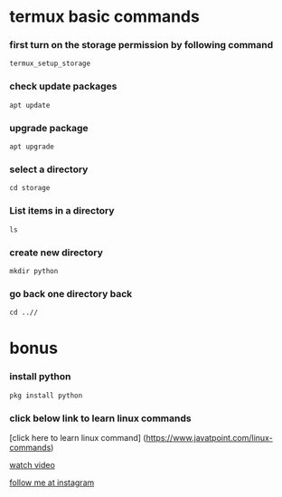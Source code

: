 # termux basic commands


### first turn on the storage permission by following command

```
termux_setup_storage

```
### check update packages

```
apt update

```

### upgrade package

```
apt upgrade

```


### select a directory

```
cd storage

```

### List items in a directory

```
ls

```
### create new directory

```
mkdir python

```

### go back one directory back

```
cd ..//

```

# bonus

###  install python

```
pkg install python

```

### click below link to learn linux commands

[click here to learn linux command] (https://www.javatpoint.com/linux-commands)




[watch video](https://youtu.be/tnUQo7Griak)


[follow me at instagram](https://www.instagram.com/themostineligiblebachelor/)